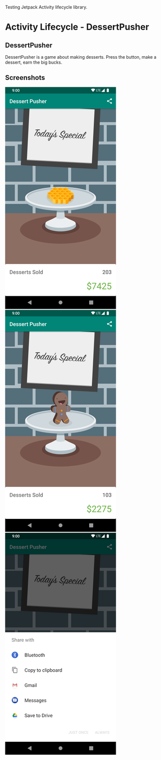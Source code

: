 Testing Jetpack Activity lifecycle library.
# Activity Lifecycle - DessertPusher

## DessertPusher

DessertPusher is a game about making desserts. Press the button, make a dessert, earn the big bucks.


## Screenshots

![Screenshot1](screenshots/screen0.png) ![Screenshot1](screenshots/screen1.png) ![Screenshot1](screenshots/screen2.png)

